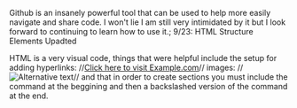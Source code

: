 Github is an insanely powerful tool that can be used to help more easily navigate and share code. I won't lie I am still very intimidated by it but I look forward to continuing to learn how to use it.;
9/23: HTML Structure Elements Upadted


HTML is a very visual code, things that were helpful include the setup for adding hyperlinks:
//<a href="https://www.example.com">Click here to visit Example.com</a>//
images: //<img src="image.jpg" alt="Alternative text">//
and that in order to create sections you must include the command at the beggining and then a backslashed version of the command at the end. 
